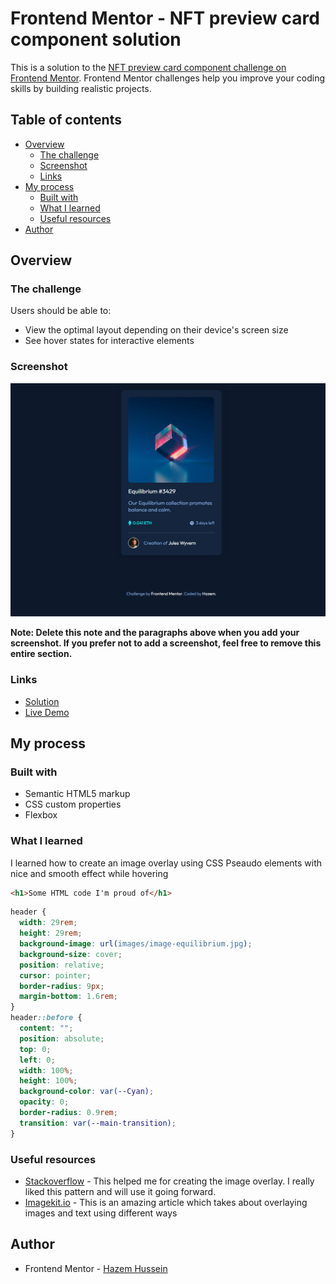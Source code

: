 # Frontend Mentor - NFT preview card component solution

This is a solution to the [NFT preview card component challenge on Frontend Mentor](https://www.frontendmentor.io/challenges/nft-preview-card-component-SbdUL_w0U). Frontend Mentor challenges help you improve your coding skills by building realistic projects. 

## Table of contents

- [Overview](#overview)
  - [The challenge](#the-challenge)
  - [Screenshot](#screenshot)
  - [Links](#links)
- [My process](#my-process)
  - [Built with](#built-with)
  - [What I learned](#what-i-learned)
  - [Useful resources](#useful-resources)
- [Author](#author)




## Overview

### The challenge

Users should be able to:

- View the optimal layout depending on their device's screen size
- See hover states for interactive elements

### Screenshot

![Screenshot](images/Nft-preview-card.PNG)



**Note: Delete this note and the paragraphs above when you add your screenshot. If you prefer not to add a screenshot, feel free to remove this entire section.**

### Links

- [Solution](https://your-solution-url.com)
- [Live Demo](https://hazemhussein14.github.io/NFT-Preview-card/)

## My process

### Built with

- Semantic HTML5 markup
- CSS custom properties
- Flexbox



### What I learned

I learned how to create an image overlay using CSS Pseaudo elements with nice and smooth effect while hovering

```html
<h1>Some HTML code I'm proud of</h1>
```
```css
header {
  width: 29rem;
  height: 29rem;
  background-image: url(images/image-equilibrium.jpg);
  background-size: cover;
  position: relative;
  cursor: pointer;
  border-radius: 9px;
  margin-bottom: 1.6rem;
}
header::before {
  content: "";
  position: absolute;
  top: 0;
  left: 0;
  width: 100%;
  height: 100%;
  background-color: var(--Cyan);
  opacity: 0;
  border-radius: 0.9rem;
  transition: var(--main-transition);
}
```

### Useful resources

- [Stackoverflow](https://stackoverflow.com/questions/21086385/how-to-make-in-css-an-overlay-over-an-image) - This helped me for creating the image overlay. I really liked this pattern and will use it going forward.
- [Imagekit.io](https://imagekit.io/blog/css-image-overlay/) - This is an amazing article which takes about overlaying images and text using different ways



## Author


- Frontend Mentor - [Hazem Hussein](https://www.frontendmentor.io/profile/HazemHussein14)





